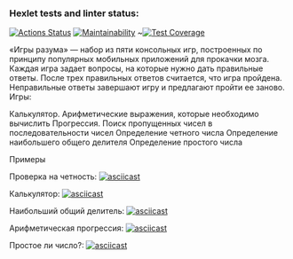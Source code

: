 ### Hexlet tests and linter status:
[![Actions Status](https://github.com/alekseevgr/python-project-49/actions/workflows/hexlet-check.yml/badge.svg)](https://github.com/alekseevgr/python-project-49/actions) [![Maintainability](https://api.codeclimate.com/v1/badges/4ced3a4070da9c62c692/maintainability)](https://codeclimate.com/github/alekseevgr/python-project-49/maintainability) ~[![Test Coverage](https://api.codeclimate.com/v1/badges/4ced3a4070da9c62c692/test_coverage)](https://codeclimate.com/github/alekseevgr/python-project-49/test_coverage)

«Игры разума» — набор из пяти консольных игр, построенных по принципу популярных мобильных приложений для прокачки мозга. Каждая игра задает вопросы, на которые нужно дать правильные ответы. После трех правильных ответов считается, что игра пройдена. Неправильные ответы завершают игру и предлагают пройти ее заново. Игры:

Калькулятор. Арифметические выражения, которые необходимо вычислить
Прогрессия. Поиск пропущенных чисел в последовательности чисел
Определение четного числа
Определение наибольшего общего делителя
Определение простого числа

Примеры

Проверка на четность:
[![asciicast](https://asciinema.org/a/efFZHXupsVfjucw3YRllYZZyT.svg)](https://asciinema.org/a/efFZHXupsVfjucw3YRllYZZyT)

Калькулятор:
[![asciicast](https://asciinema.org/a/GpcluG3og0A10Rhgluaq8ajgG.svg)](https://asciinema.org/a/GpcluG3og0A10Rhgluaq8ajgG)

Наибольший общий делитель:
[![asciicast](https://asciinema.org/a/IwzX97nVci2rkZt4eHhxS8mp0.svg)](https://asciinema.org/a/IwzX97nVci2rkZt4eHhxS8mp0)

Арифметическая прогрессия:
[![asciicast](https://asciinema.org/a/37aJ9EfeJikRXlBTdDEBYfU0a.svg)](https://asciinema.org/a/37aJ9EfeJikRXlBTdDEBYfU0a)

 Простое ли число?:
 [![asciicast](https://asciinema.org/a/7B3juCJlfmIu6Gmthxi1xgpZ9.svg)](https://asciinema.org/a/7B3juCJlfmIu6Gmthxi1xgpZ9)